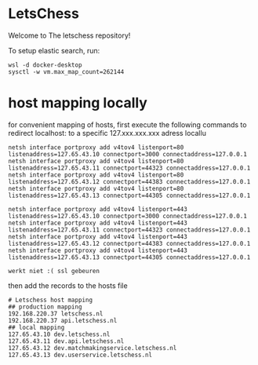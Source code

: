# LetsChess
Welcome to The letschess repository!


To setup elastic search, run:
```
wsl -d docker-desktop
sysctl -w vm.max_map_count=262144
```


# host mapping locally
for convenient mapping of hosts, first execute the following commands to redirect localhost:<port> to a specific 127.xxx.xxx.xxx adress locallu
```
netsh interface portproxy add v4tov4 listenport=80 listenaddress=127.65.43.10 connectport=3000 connectaddress=127.0.0.1
netsh interface portproxy add v4tov4 listenport=80 listenaddress=127.65.43.11 connectport=44323 connectaddress=127.0.0.1
netsh interface portproxy add v4tov4 listenport=80 listenaddress=127.65.43.12 connectport=44383 connectaddress=127.0.0.1
netsh interface portproxy add v4tov4 listenport=80 listenaddress=127.65.43.13 connectport=44305 connectaddress=127.0.0.1

netsh interface portproxy add v4tov4 listenport=443 listenaddress=127.65.43.10 connectport=3000 connectaddress=127.0.0.1
netsh interface portproxy add v4tov4 listenport=443 listenaddress=127.65.43.11 connectport=44323 connectaddress=127.0.0.1
netsh interface portproxy add v4tov4 listenport=443 listenaddress=127.65.43.12 connectport=44383 connectaddress=127.0.0.1
netsh interface portproxy add v4tov4 listenport=443 listenaddress=127.65.43.13 connectport=44305 connectaddress=127.0.0.1

werkt niet :( ssl gebeuren
```
then add the records to the hosts file
```
# Letschess host mapping
## production mapping
192.168.220.37 letschess.nl
192.168.220.37 api.letschess.nl
## local mapping
127.65.43.10 dev.letschess.nl
127.65.43.11 dev.api.letschess.nl
127.65.43.12 dev.matchmakingservice.letschess.nl
127.65.43.13 dev.userservice.letschess.nl
```